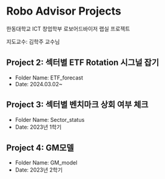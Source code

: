 # Robo Advisor Projects

한동대학교 ICT 창업학부 로보어드바이저 랩실 프로젝트

지도교수: 김학주 교수님

## Project 2: 섹터별 ETF Rotation 시그널 잡기
- Folder Name: ETF_forecast
- Date: 2024.03.02~

## Project 3: 섹터별 벤치마크 상회 여부 체크
- Folder Name: Sector_status
- Date: 2023년 1학기

## Project 4: GM모델
- Folder Name: GM_model
- Date: 2023년 2학기


